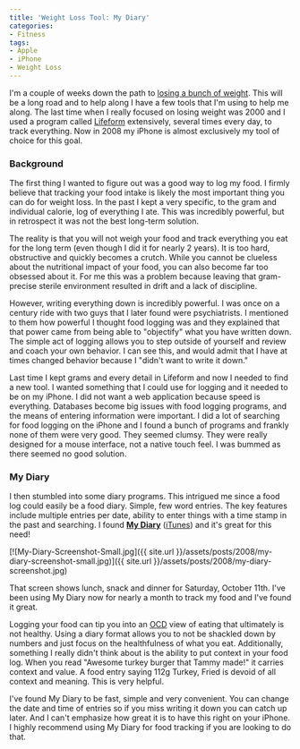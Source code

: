 ```yaml
---
title: 'Weight Loss Tool: My Diary'
categories:
- Fitness
tags:
- Apple
- iPhone
- Weight Loss
---
```


I'm a couple of weeks down the path to [losing a bunch of weight](/thingelstad/too-fat-losing-weight). This will be a long road and to help along I have a few tools that I'm using to help me along. The last time when I really focused on losing weight was 2000 and I used a program called [Lifeform](http://www.lifeform.com/) extensively, several times every day, to track everything. Now in 2008 my iPhone is almost exclusively my tool of choice for this goal.

### Background

The first thing I wanted to figure out was a good way to log my food. I firmly believe that tracking your food intake is likely the most important thing you can do for weight loss. In the past I kept a very specific, to the gram and individual calorie, log of everything I ate. This was incredibly powerful, but in retrospect it was not the best long-term solution.

The reality is that you will not weigh your food and track everything you eat for the long term (even though I did it for nearly 2 years). It is too hard, obstructive and quickly becomes a crutch. While you cannot be clueless about the nutritional impact of your food, you can also become far too obsessed about it. For me this was a problem because leaving that gram-precise sterile environment resulted in drift and a lack of discipline.

However, writing everything down is incredibly powerful. I was once on a century ride with two guys that I later found were psychiatrists. I mentioned to them how powerful I thought food logging was and they explained that that power came from being able to "objectify" what you have written down. The simple act of logging allows you to step outside of yourself and review and coach your own behavior. I can see this, and would admit that I have at times changed behavior because I "didn't want to write it down."

Last time I kept grams and every detail in Lifeform and now I needed to find a new tool. I wanted something that I could use for logging and it needed to be on my iPhone. I did not want a web application because speed is everything. Databases become big issues with food logging programs, and the means of entering information were important. I did a lot of searching for food logging on the iPhone and I found a bunch of programs and frankly none of them were very good. They seemed clumsy. They were really designed for a mouse interface, not a native touch feel. I was bummed as there seemed no good solution.

### My Diary

I then stumbled into some diary programs. This intrigued me since a food log could easily be a food diary. Simple, few word entries. The key features include multiple entries per date, ability to enter things with a time stamp in the past and searching. I found **[My Diary](http://sites.google.com/site/idiary4iphone/)** ([iTunes](http://phobos.apple.com/WebObjects/MZStore.woa/wa/viewSoftware?id=288709673&mt=8)) and it's great for this need!

[![My-Diary-Screenshot-Small.jpg]({{ site.url }}/assets/posts/2008/my-diary-screenshot-small.jpg)]({{ site.url }}/assets/posts/2008/my-diary-screenshot.jpg)

That screen shows lunch, snack and dinner for Saturday, October 11th. I've been using My Diary now for nearly a month to track my food and I've found it great.

Logging your food can tip you into an [OCD](http://en.wikipedia.org/wiki/Obsessive-compulsive_disorder) view of eating that ultimately is not healthy. Using a diary format allows you to not be shackled down by numbers and just focus on the healthfulness of what you eat. Additionally, something I really didn't think about is the ability to put context in your food log. When you read "Awesome turkey burger that Tammy made!" it carries context and value. A food entry saying 112g Turkey, Fried is devoid of all context and meaning. This is very helpful.

I've found My Diary to be fast, simple and very convenient. You can change the date and time of entries so if you miss writing it down you can catch up later. And I can't emphasize how great it is to have this right on your iPhone. I highly recommend using My Diary for food tracking if you are looking to do that.
